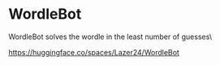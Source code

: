 # WordleBot
WordleBot solves the wordle in the least number of guesses\

https://huggingface.co/spaces/Lazer24/WordleBot
